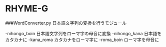 # RHYME-G

###WordConverter.py
日本語文字列の変換を行うモジュール

-nihongo_boin
日本語文字列をローマ字の母音に変換
-nihongo_kana
日本語をカタカナに
-kana_roma
カタカナをローマ字に
-roma_boin
ローマ字を母音に
